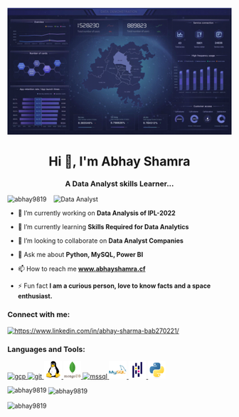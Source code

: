 ![logo](https://github.com/abhay9819/abhay9819/blob/main/profile_banner.gif?raw=true)
<h1 align="center">Hi 👋, I'm Abhay Shamra</h1>
<h3 align="center">A Data Analyst skills Learner...</h3>

<img align="right" alt="Data Analyst" width="400" src="https://github.com/abhay9819/abhay9819/blob/main/dashboard-finance-system-4239057-3559178.gif?raw=true">

<p align="left"> <img src="https://komarev.com/ghpvc/?username=abhay9819&label=Profile%20views&color=0e75b6&style=flat" alt="abhay9819" /> </p>

- 🔭 I’m currently working on **Data Analysis of IPL-2022**

- 🌱 I’m currently learning **Skills Required for Data Analytics**

- 👯 I’m looking to collaborate on **Data Analyst Companies**

- 💬 Ask me about **Python, MySQL, Power BI**

- 📫 How to reach me **www.abhayshamra.cf**

- ⚡ Fun fact **I am a curious person, love to know facts and a space enthusiast.**

<h3 align="left">Connect with me:</h3>
<p align="left">
<a href="https://linkedin.com/in/https://www.linkedin.com/in/abhay-sharma-bab270221/" target="blank"><img align="center" src="https://raw.githubusercontent.com/rahuldkjain/github-profile-readme-generator/master/src/images/icons/Social/linked-in-alt.svg" alt="https://www.linkedin.com/in/abhay-sharma-bab270221/" height="30" width="40" /></a>
</p>

<h3 align="left">Languages and Tools:</h3>
<p align="left"> <a href="https://cloud.google.com" target="_blank" rel="noreferrer"> <img src="https://www.vectorlogo.zone/logos/google_cloud/google_cloud-icon.svg" alt="gcp" width="40" height="40"/> </a> <a href="https://git-scm.com/" target="_blank" rel="noreferrer"> <img src="https://www.vectorlogo.zone/logos/git-scm/git-scm-icon.svg" alt="git" width="40" height="40"/> </a> <a href="https://www.linux.org/" target="_blank" rel="noreferrer"> <img src="https://raw.githubusercontent.com/devicons/devicon/master/icons/linux/linux-original.svg" alt="linux" width="40" height="40"/> </a> <a href="https://www.mongodb.com/" target="_blank" rel="noreferrer"> <img src="https://raw.githubusercontent.com/devicons/devicon/master/icons/mongodb/mongodb-original-wordmark.svg" alt="mongodb" width="40" height="40"/> </a> <a href="https://www.microsoft.com/en-us/sql-server" target="_blank" rel="noreferrer"> <img src="https://www.svgrepo.com/show/303229/microsoft-sql-server-logo.svg" alt="mssql" width="40" height="40"/> </a> <a href="https://www.mysql.com/" target="_blank" rel="noreferrer"> <img src="https://raw.githubusercontent.com/devicons/devicon/master/icons/mysql/mysql-original-wordmark.svg" alt="mysql" width="40" height="40"/> </a> <a href="https://pandas.pydata.org/" target="_blank" rel="noreferrer"> <img src="https://raw.githubusercontent.com/devicons/devicon/2ae2a900d2f041da66e950e4d48052658d850630/icons/pandas/pandas-original.svg" alt="pandas" width="40" height="40"/> </a> <a href="https://www.python.org" target="_blank" rel="noreferrer"> <img src="https://raw.githubusercontent.com/devicons/devicon/master/icons/python/python-original.svg" alt="python" width="40" height="40"/> </a> </p>

<p><img align="left" src="https://github-readme-stats.vercel.app/api/top-langs?username=abhay9819&show_icons=true&locale=en&layout=compact" alt="abhay9819" /></p>

<p>&nbsp;<img align="center" src="https://github-readme-stats.vercel.app/api?username=abhay9819&show_icons=true&locale=en" alt="abhay9819" /></p>

<p><img align="center" src="https://github-readme-streak-stats.herokuapp.com/?user=abhay9819&" alt="abhay9819" /></p>
